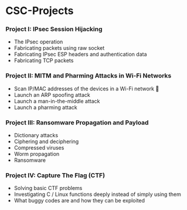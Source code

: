 # CSC-Projects

### Project I: IPsec Session Hijacking
- The IPsec operation
- Fabricating packets using raw socket
- Fabricating IPsec ESP headers and authentication data 
- Fabricating TCP packets

### Project II: MITM and Pharming Attacks in Wi-Fi Networks
- Scan IP/MAC addresses of the devices in a Wi-Fi network  
- Launch an ARP spoofing attack
- Launch a man-in-the-middle attack
- Launch a pharming attack

### Project III: Ransomware Propagation and Payload
- Dictionary attacks
- Ciphering and deciphering
- Compressed viruses
- Worm propagation
- Ransomware

### Project IV: Capture The Flag (CTF)
- Solving basic CTF problems
- Investigating C / Linux functions deeply instead of simply using them
- What buggy codes are and how they can be exploited
